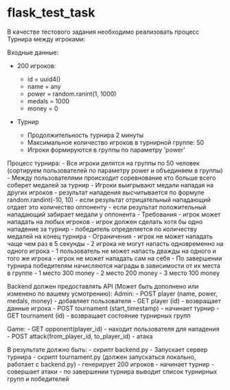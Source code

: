 # flask_test_task
В качестве тестового задания необходимо реализовать процесс Турнира между игроками:

  Входные данные:
  - 200 игроков:
      - id = uuid4()
      - name = any
      - power = random.ranint(1, 1000)
      - medals = 1000
      - money = 0

   - Турнир
      - Продолжительность турнира 2 минуты
      - Максимальное количество игроков в турнирной группе: 50
      - Игроки формируются в группы по параметру 'power'


  Процесс турнира:
    - Все игроки делятся на группы по 50 человек (сортируем пользователей по параметру power и объединяем в группы)
    - Между пользователями происходит соревнование кто больше всего соберет медалей за турнир
    - Игроки выигрывают медали нападая на других игроков
        - результат нападения высчитывается по формуле random.randint(-10, 10)
        - если результат отрицательный нападающий отдает это количество оппоненту
        - если результат положительный нападающий забирает медали у оппонента
    - Требования
       - игрок может нападать на любых игроков
       - игрок должен сделать хотя бы одно нападение за турнир
       - победитель определяется по количеству медалей на конец турнира
    - Ограничения
       - игрок не может нападать чаще чем раз в 5 секунды
       - 2 игрока не могут напасть одновременно на одного игрока 
       - 1 пользователь не может напасть дважды на одного и того же игрока
       - игрок не может нападать сам на себя
    - По завершении турнира победителям начисляются награды в зависимости от их места в группе
      - 1 место 300 money
      - 2 место 200 money
      - 3 место 100 money


Backend должен предоставлять API (Может быть дополнено или изменено по вашему усмотрению):
  Admin:
    - POST player (name, power, medals, money)  - добавляет пользователя
    - GET player (id) - возвращает данные игрока
    - POST tournament (start_timestamp) - начинает турнир
    - GET tournament (id) - возвращает состояние турнирных групп 

  Game:
    - GET opponent(player_id) - находит пользователя для нападения
    - POST attack(from_player_id, to_player_id) - атака 


В результате должно быть:
     - скрипт backend.py 
           - Запускает сервер турнира
     - скрипт tournament.py (должен запускаться локально, работает с backend.py)
           - генерирует 200 игроков
           - начинает турнир 
           - совершает атаки
           - по завершении турнира выводит список турнирных групп и победителей
